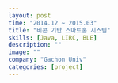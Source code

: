 ```yaml
---
layout: post
time: "2014.12 ~ 2015.03"
title: "비콘 기반 스마트홈 시스템"
skills: [Java, LIRC, BLE]
description: ""
image: ""
company: "Gachon Univ"
categories: [project]
---
```

